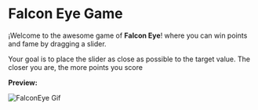 Falcon Eye Game
==============
¡Welcome to the awesome game of **Falcon Eye**! where you can win points and fame by dragging a slider.

Your goal is to place the slider as close as possible to the target value. The closer you are, the more points you score

**Preview:**

![FalconEye Gif](https://user-images.githubusercontent.com/24831049/56759949-b9e72c80-675f-11e9-9554-b12284642054.gif)
